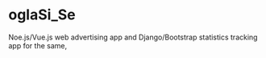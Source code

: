 # oglaSi_Se

Noe.js/Vue.js web advertising app and Django/Bootstrap statistics tracking app for the same,

